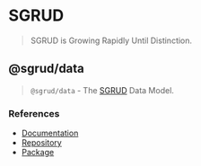 # SGRUD
> SGRUD is Growing Rapidly Until Distinction.

## @sgrud/data
> `@sgrud/data` - The [SGRUD](https://sgrud.github.io) Data Model.

### References
- [Documentation](https://sgrud.github.io/client/modules/data)
- [Repository](https://github.com/sgrud/client/tree/main/packages/data)
- [Package](https://www.npmjs.com/package/@sgrud/data)
